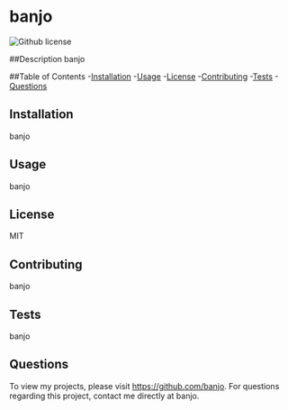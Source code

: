 # banjo
![Github license](http://img.shields.io/badge/license-MIT-blue.svg)

##Description
banjo

##Table of Contents
-[Installation](#installation)
-[Usage](#usage)
-[License](#license)
-[Contributing](#contributing)
-[Tests](#tests)
-[Questions](#questions)

## Installation
banjo

## Usage
banjo

## License
MIT

## Contributing
banjo

## Tests
banjo

## Questions
To view my projects, please visit https://github.com/banjo.
For questions regarding this project, contact me directly at banjo.

